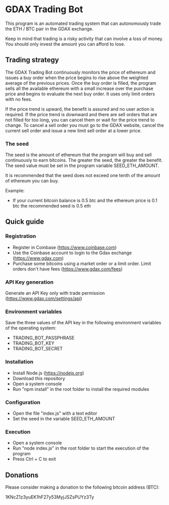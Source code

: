 # GDAX Trading Bot

This program is an automated trading system that can autonomously trade the ETH / BTC pair in the GDAX exchange. 

Keep in mind that trading is a risky activity that can involve a loss of money. You should only invest the amount you can afford to lose.

## Trading strategy

The GDAX Trading Bot continuously monitors the price of ethereum and issues a buy order when the price begins to rise above the weighted average of the previous prices. Once the buy order is filled, the program sells all the available ethereum with a small increase over the purchase price and begins to evaluate the next buy order. It uses only limit orders with no fees.

If the price trend is upward, the benefit is assured and no user action is required. If the price trend is downward and there are sell orders that are not filled for too long, you can cancel them or wait for the price trend to change. To cancel a sell order you must go to the GDAX website, cancel the current sell order and issue a new limit sell order at a lower price.

### The seed

The seed is the amount of ethereum that the program will buy and sell continuously to earn bitcoins. The greater the seed, the greater the benefit. The seed value must be set in the program variable SEED_ETH_AMOUNT.

It is recommended that the seed does not exceed one tenth of the amount of ethereum you can buy.

Example:

- If your current bitcoin balance is 0.5 btc and the ethereum price is 0.1 btc the recommended seed is 0.5 eth

## Quick guide

### Registration

- Register in Coinbase (https://www.coinbase.com)
- Use the Coinbase account to login to the Gdax exchange (https://www.gdax.com)
- Purchase some bitcoins using a market order or a limit order.  Limit orders don't have fees (https://www.gdax.com/fees)

### API Key generation

Generate an API Key only with trade permission (https://www.gdax.com/settings/api)

### Environment variables

Save the three values of the API key in the following environment variables of the operating system:

- TRADING_BOT_PASSPHRASE
- TRADING_BOT_KEY
- TRADING_BOT_SECRET

### Installation

- Install Node.js (https://nodejs.org)
- Download this repository
- Open a system console
- Run "npm install" in the root folder to install the required modules

### Configuration

- Open the file "index.js" with a text editor
- Set the seed in the variable SEED_ETH_AMOUNT

### Execution

- Open a system console
- Run "node index.js" in the root folder to start the execution of the program
- Press Ctrl + C to exit 

## Donations

Please consider making a donation to the following bitcoin address (BTC):

1KNcZ1z3yuEK1hF27y53MyjJSZsPUYz3Ty
